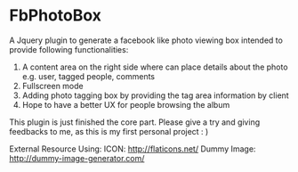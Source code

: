 FbPhotoBox
==========

A Jquery plugin to generate a facebook like photo viewing box intended to provide following functionalities:

1. A content area on the right side where can place details about the photo e.g. user, tagged people, comments
2. Fullscreen mode
3. Adding photo tagging box by providing the tag area information by client
4. Hope to have a better UX for people browsing the album

This plugin is just finished the core part.
Please give a try and giving feedbacks to me, as this is my first personal project : )

External Resource Using:
ICON: http://flaticons.net/
Dummy Image: http://dummy-image-generator.com/
